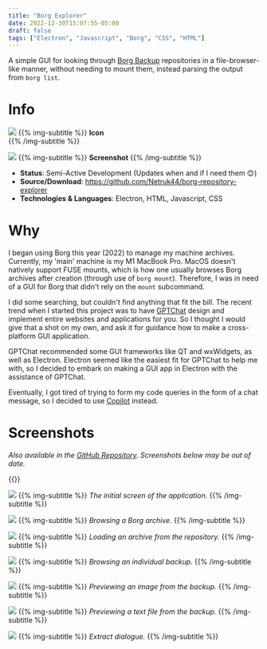 ```yaml
---
title: "Borg Explorer"
date: 2022-12-30T15:07:55-05:00
draft: false
tags: ["Electron", "Javascript", "Borg", "CSS", "HTML"]
---
```


A simple GUI for looking through [Borg Backup](https://borgbackup.readthedocs.io/en/stable/) repositories in a file-browser-like manner, without needing to mount them, instead parsing the output from `borg list`.

# Info
![](./icon.png#center)
{{% img-subtitle %}}
**Icon**  
{{% /img-subtitle %}}

![](./ss1.png#center)
{{% img-subtitle %}}
**Screenshot**
{{% /img-subtitle %}}

* **Status**: Semi-Active Development (Updates when and if I need them 😊)
* **Source/Download**: https://github.com/Netruk44/borg-repository-explorer
* **Technologies & Languages**: Electron, HTML, Javascript, CSS

# Why
I began using Borg this year (2022) to manage my machine archives. Currently, my 'main' machine is my M1 MacBook Pro. MacOS doesn't natively support FUSE mounts, which is how one usually browses Borg archives after creation (through use of `borg mount`). Therefore, I was in need of a GUI for Borg that didn't rely on the `mount` subcommand.

I did some searching, but couldn't find anything that fit the bill. The recent trend when I started this project was to have [GPTChat](https://chat.openai.com/chat) design and implement entire websites and applications for you. So I thought I would give that a shot on my own, and ask it for guidance how to make a cross-platform GUI application.

GPTChat recommended some GUI frameworks like QT and wxWidgets, as well as Electron. Electron seemed like the easiest fit for GPTChat to help me with, so I decided to embark on making a GUI app in Electron with the assistance of GPTChat.

Eventually, I got tired of trying to form my code queries in the form of a chat message, so I decided to use [Copilot](https://github.com/features/copilot) instead.

# Screenshots
*Also available in the [GitHub Repository](https://github.com/Netruk44/borg-repository-explorer). Screenshots below may be out of date.*

{{<collapse summary="**Version 0.0.4**">}}

![](./ss1.png#center)
{{% img-subtitle %}}
*The initial screen of the application.*
{{% /img-subtitle %}}

![](./ss2.png#center)
{{% img-subtitle %}}
*Browsing a Borg archive.*
{{% /img-subtitle %}}

![](./ss4.png#center)
{{% img-subtitle %}}
*Loading an archive from the repository.*
{{% /img-subtitle %}}

![](./ss3.png#center)
{{% img-subtitle %}}
*Browsing an individual backup.*
{{% /img-subtitle %}}

![](./ss5.png#center)
{{% img-subtitle %}}
*Previewing an image from the backup.*
{{% /img-subtitle %}}

![](./ss7.png#center)
{{% img-subtitle %}}
*Previewing a text file from the backup.*
{{% /img-subtitle %}}

![](./ss6.png#center)
{{% img-subtitle %}}
*Extract dialogue.*
{{% /img-subtitle %}}
